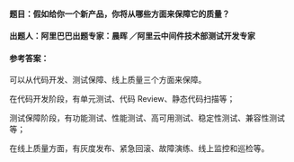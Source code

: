 #### **题目**：假如给你一个新产品，你将从哪些方面来保障它的质量？

#### **出题人**：阿里巴巴出题专家：晨晖 ／阿里云中间件技术部测试开发专家

#### **参考答案**：

可以从代码开发、测试保障、线上质量三个方面来保障。

在代码开发阶段，有单元测试、代码 Review、静态代码扫描等；

测试保障阶段，有功能测试、性能测试、高可用测试、稳定性测试、兼容性测试等；

在线上质量方面，有灰度发布、紧急回滚、故障演练、线上监控和巡检等。
